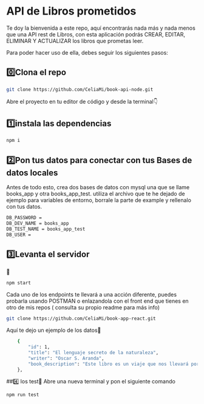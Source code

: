 # API de Libros prometidos
Te doy la bienvenida a este repo, aquí encontrarás nada más y nada menos que una API rest de Libros, con esta aplicación podrás CREAR, EDITAR, ELIMINAR Y ACTUALIZAR los libros que prometas leer.

Para poder hacer uso de ella, debes seguir los siguientes pasos:
## 0️⃣Clona el repo
```sh
git clone https://github.com/CeliaMi/book-api-node.git
```

Abre el proyecto en tu editor de código y desde la terminal👇
## 1️⃣instala las dependencias
```sh
npm i
```
## 2️⃣Pon tus datos para conectar con tus Bases de datos locales
Antes de todo esto, crea dos bases de datos con mysql una que se llame books_app y otra books_app_test.
utiliza el archivo que te he dejado de ejemplo para variables de entorno, borrale la parte de example y rellenalo con tus datos. 
```sh
DB_PASSWORD = 
DB_DEV_NAME = books_app
DB_TEST_NAME = books_app_test
DB_USER = 
```


## 3️⃣Levanta el servidor 
🚀
```sh
npm start
```

Cada uno de los endpoints te llevará a una acción diferente, puedes probarla usando POSTMAN o enlazandola con el front end que tienes en otro de mis repos ( consulta su propio readme para más info)

```sh
git clone https://github.com/CeliaMi/book-app-react.git
```

Aquí te dejo un ejemplo de los datos👀
```sh
    {
        "id": 1,
        "title": "El lenguaje secreto de la naturaleza",
        "writer": "Oscar S. Aranda",
        "book_description": "Este libro es un viaje que nos llevará por maravillosos lugares alrededor del mundo para conocer de cerca a seres que, al igual que nosotros, tienen familia, emociones, enfrentan desafíos, toman decisiones y crean alianzas."
    },
```

##4️⃣ los test🧪
Abre una nueva terminal y pon el siguiente comando
```sh
npm run test
```



